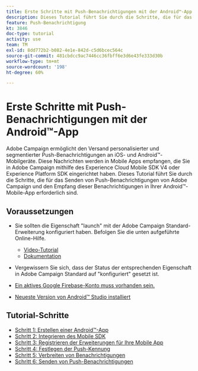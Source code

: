 ```yaml
---
title: Erste Schritte mit Push-Benachrichtigungen mit der Android™-App
description: Dieses Tutorial führt Sie durch die Schritte, die für das Senden von Push-Benachrichtigungen von Adobe Campaign und den Empfang dieser Benachrichtigungen in Ihrer Android™-Mobile-App erforderlich sind.
feature: Push-Benachrichtigung
kt: 3846
doc-type: tutorial
activity: use
team: TM
exl-id: 8dd772b2-b082-4e1e-842d-c5d6bcec564c
source-git-commit: 481cbdcc9ac7446cc36fbff6e3d6e43fe333d30b
workflow-type: tm+mt
source-wordcount: '198'
ht-degree: 60%

---
```


# Erste Schritte mit Push-Benachrichtigungen mit der Android™-App

Adobe Campaign ermöglicht den Versand personalisierter und segmentierter Push-Benachrichtigungen an iOS- und Android™-Mobilgeräte.
Diese Nachrichten werden in Mobile Apps empfangen, die Sie in Adobe Campaign mithilfe des Experience Cloud Mobile SDK V4 oder Experience Platform SDK eingerichtet haben.
Dieses Tutorial führt Sie durch die Schritte, die für das Senden von Push-Benachrichtigungen von Adobe Campaign und den Empfang dieser Benachrichtigungen in Ihrer Android™-Mobile-App erforderlich sind.

## Voraussetzungen

* Sie sollten die Eigenschaft &quot;launch&quot; mit der Adobe Campaign Standard-Erweiterung konfiguriert haben. Befolgen Sie die unten aufgeführte Online-Hilfe.
   * [Video-Tutorial](https://video.tv.adobe.com/v/26224?quality=12)
   * [Dokumentation](https://experienceleague.adobe.com/docs/campaign-standard-learn/tutorials/communication-channels/mobile/configure-mobile-apps-using-aep-sdk.html?lang=en)

* Vergewissern Sie sich, dass der Status der entsprechenden Eigenschaft in Adobe Campaign Standard auf &quot;konfiguriert&quot; gesetzt ist.
* [Ein aktives Google Firebase-Konto muss vorhanden sein.](https://firebase.google.com)
* [Neueste Version von Android™ Studio installiert](https://developer.android.com/studio)

## Tutorial-Schritte

* [Schritt 1: Erstellen einer Android™-App](/help/tutorial-push-notifications-android/create-android-app.md)
* [Schritt 2: Integrieren des Mobile SDK](/help/tutorial-push-notifications-android/integrating-with-mobile-sdk.md)
* [Schritt 3: Registrieren der Erweiterungen für Ihre Mobile App](/help/tutorial-push-notifications-android/register-mobile-extensions.md)
* [Schritt 4: Festlegen der Push-Kennung](/help/tutorial-push-notifications-android/set-push-identifier.md)
* [Schritt 5: Verbreiten von Benachrichtigungen](/help/tutorial-push-notifications-android/propagate-notification.md)
* [Schritt 6: Senden von Push-Benachrichtigungen](/help/tutorial-push-notifications-android/send-push-notification.md)
